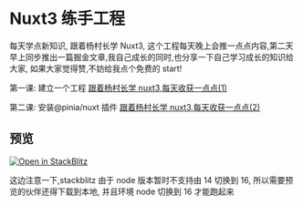 # Nuxt3 练手工程

每天学点新知识, 跟着杨村长学 Nuxt3, 这个工程每天晚上会推一点点内容,第二天早上同步推出一篇掘金文章,我自己成长的同时,也分享一下自己学习成长的知识给大家, 如果大家觉得赞,不妨给我点个免费的 start!

第一课: 建立一个工程
[跟着杨村长学 nuxt3,每天收获一点点(1)](https://juejin.cn/post/7036908829124067358)

第二课: 安装@pinia/nuxt 插件
[跟着杨村长学 nuxt3,每天收获一点点(2)](https://juejin.cn/post/7037270429911744526)

## 预览

[![Open in StackBlitz](https://developer.stackblitz.com/img/open_in_stackblitz.svg)](https://stackblitz.com/edit/github-tgbjx4)

这边注意一下,stackblitz 由于 node 版本暂时不支持由 14 切换到 16, 所以需要预览的伙伴还得下载到本地, 并且环境 node 切换到 16 才能跑起来
